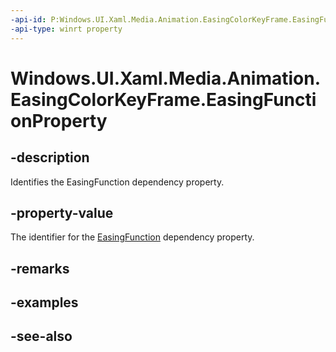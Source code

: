 ```yaml
---
-api-id: P:Windows.UI.Xaml.Media.Animation.EasingColorKeyFrame.EasingFunctionProperty
-api-type: winrt property
---
```


<!-- Property syntax
public Windows.UI.Xaml.DependencyProperty EasingFunctionProperty { get; }
-->

# Windows.UI.Xaml.Media.Animation.EasingColorKeyFrame.EasingFunctionProperty

## -description
Identifies the EasingFunction dependency property.



## -property-value
The identifier for the [EasingFunction](easingcolorkeyframe_easingfunction.md) dependency property.

## -remarks

## -examples

## -see-also
